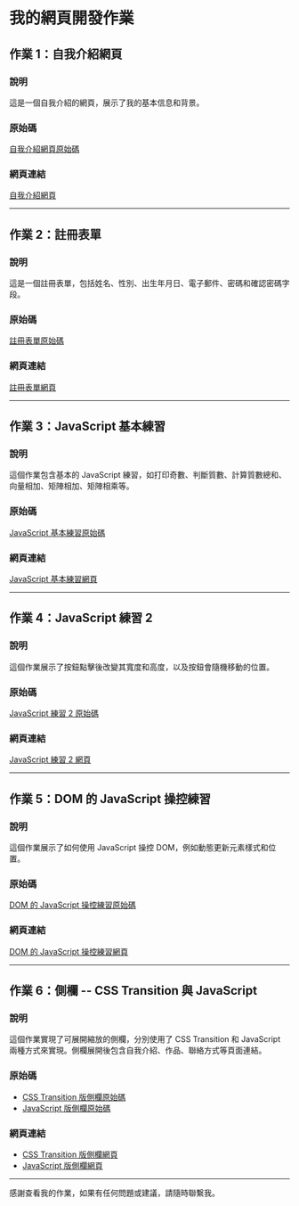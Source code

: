 # 我的網頁開發作業

## 作業 1：自我介紹網頁

### 說明
這是一個自我介紹的網頁，展示了我的基本信息和背景。

### 原始碼
[自我介紹網頁原始碼](#)

### 網頁連結
[自我介紹網頁](#)

---

## 作業 2：註冊表單

### 說明
這是一個註冊表單，包括姓名、性別、出生年月日、電子郵件、密碼和確認密碼字段。

### 原始碼
[註冊表單原始碼](#)

### 網頁連結
[註冊表單網頁](#)

---

## 作業 3：JavaScript 基本練習

### 說明
這個作業包含基本的 JavaScript 練習，如打印奇數、判斷質數、計算質數總和、向量相加、矩陣相加、矩陣相乘等。

### 原始碼
[JavaScript 基本練習原始碼](#)

### 網頁連結
[JavaScript 基本練習網頁](#)

---

## 作業 4：JavaScript 練習 2

### 說明
這個作業展示了按鈕點擊後改變其寬度和高度，以及按鈕會隨機移動的位置。

### 原始碼
[JavaScript 練習 2 原始碼](#)

### 網頁連結
[JavaScript 練習 2 網頁](#)

---

## 作業 5：DOM 的 JavaScript 操控練習

### 說明
這個作業展示了如何使用 JavaScript 操控 DOM，例如動態更新元素樣式和位置。

### 原始碼
[DOM 的 JavaScript 操控練習原始碼](#)

### 網頁連結
[DOM 的 JavaScript 操控練習網頁](#)

---

## 作業 6：側欄 -- CSS Transition 與 JavaScript

### 說明
這個作業實現了可展開縮放的側欄，分別使用了 CSS Transition 和 JavaScript 兩種方式來實現。側欄展開後包含自我介紹、作品、聯絡方式等頁面連結。

### 原始碼
- [CSS Transition 版側欄原始碼](#)
- [JavaScript 版側欄原始碼](#)

### 網頁連結
- [CSS Transition 版側欄網頁](#)
- [JavaScript 版側欄網頁](#)

---

感謝查看我的作業，如果有任何問題或建議，請隨時聯繫我。
